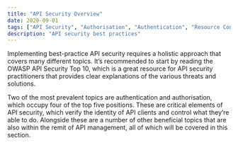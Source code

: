 ```yaml
---
title: "API Security Overview"
date: 2020-09-01
tags: ["API Security", "Authorisation", "Authentication", "Resource Consumption"]
description: "API security best practices"
---
```


Implementing best-practice API security requires a holistic approach that covers many different topics. It’s recommended to start by reading the OWASP API Security Top 10, which is a great resource for API security practitioners that provides clear explanations of the various threats and solutions.

Two of the most prevalent topics are authentication and authorisation, which occupy four of the top five positions. These are critical elements of API security, which verify the identity of API clients and control what they’re able to do. Alongside these are a number of other beneficial topics that are also within the remit of API management, all of which will be covered in this section.